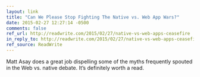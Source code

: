 ```yaml
---
layout: link
title: "Can We Please Stop Fighting The Native vs. Web App Wars?"
date: 2015-02-27 12:27:14 -0500
comments: false
ref_url: http://readwrite.com/2015/02/27/native-vs-web-apps-ceasefire
in_reply_to: http://readwrite.com/2015/02/27/native-vs-web-apps-ceasefire
ref_source: ReadWrite
---
```


Matt Asay does a great job dispelling some of the myths frequently spouted in the Web vs. native debate. It’s definitely worth a read.